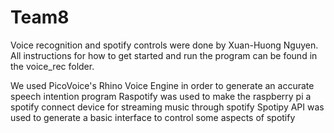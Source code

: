 # Team8

Voice recognition and spotify controls were done by Xuan-Huong Nguyen. All instructions for how to get started and run the program can be found 
in the voice_rec folder. 

We used PicoVoice's Rhino Voice Engine in order to generate an accurate speech intention program
Raspotify was used to make the raspberry pi a spotify connect device for streaming music through spotify
Spotipy API was used to generate a basic interface to control some aspects of spotify

